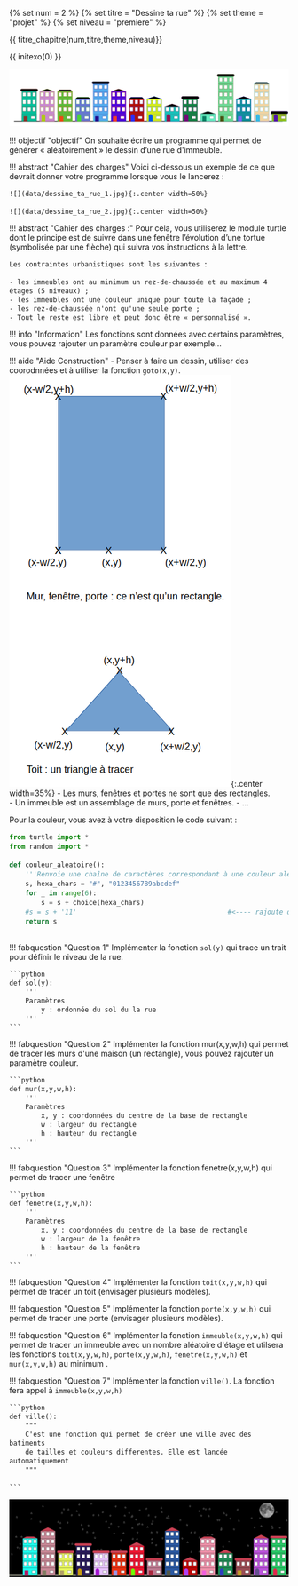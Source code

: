 
{% set num = 2 %}
{% set titre = "Dessine ta rue" %}
{% set theme = "projet" %}
{% set niveau = "premiere" %}


{{ titre_chapitre(num,titre,theme,niveau)}}

{{ initexo(0) }}



![](data/dessine_ta_rue.png)


!!! objectif "objectif"
    On souhaite écrire un programme qui permet de générer « aléatoirement » le dessin d’une rue d'immeuble.

!!! abstract "Cahier des charges"
    Voici ci-dessous un exemple de ce que devrait donner votre programme lorsque vous le lancerez :

    ![](data/dessine_ta_rue_1.jpg){:.center width=50%}

    ![](data/dessine_ta_rue_2.jpg){:.center width=50%}




!!! abstract "Cahier des charges :"
    Pour cela, vous utiliserez le module turtle dont le principe est de suivre dans une fenêtre l’évolution d’une tortue (symbolisée par une flèche) qui suivra vos instructions à la lettre.

    Les contraintes urbanistiques sont les suivantes :

    - les immeubles ont au minimum un rez-de-chaussée et au maximum 4 étages (5 niveaux) ;  
    - les immeubles ont une couleur unique pour toute la façade ;  
    - les rez-de-chaussée n'ont qu'une seule porte ;  
    - Tout le reste est libre et peut donc être « personnalisé ».  

!!! info "Information"
    Les fonctions sont données avec certains paramètres, vous pouvez rajouter un paramètre couleur par exemple...

!!! aide "Aide Construction"
    - Penser à faire un dessin, utiliser des coorodnnées et à utiliser la fonction `goto(x,y)`.  
    ![dessin](data/dessin_coordonnees.png){:.center width=35%}
    - Les murs, fenêtres et portes ne sont que des rectangles.  
    - Un immeuble est un assemblage de murs, porte et fenêtres.
    - ...


Pour la couleur, vous avez à votre disposition le code suivant :

```python
from turtle import *
from random import *

def couleur_aleatoire():
    '''Renvoie une chaîne de caractères correspondant à une couleur aléatoire opaque.'''
    s, hexa_chars = "#", "0123456789abcdef"
    for _ in range(6):
        s = s + choice(hexa_chars)
    #s = s + '11'                                      #<---- rajoute de la transparence
    return s
    
```

!!! fabquestion "Question 1"
    Implémenter la fonction `sol(y)` qui trace un trait pour définir le niveau de la rue.

    ```python
    def sol(y):
        '''
        Paramètres
            y : ordonnée du sol du la rue
        '''
    ```

!!! fabquestion "Question 2"
    Implémenter la fonction mur(x,y,w,h) qui permet de tracer les murs d'une maison (un rectangle), vous pouvez rajouter un paramètre couleur.
    
    ```python
    def mur(x,y,w,h):
        '''
        Paramètres
            x, y : coordonnées du centre de la base de rectangle
            w : largeur du rectangle
            h : hauteur du rectangle
        '''
    ```

!!! fabquestion "Question 3"
    Implémenter la fonction fenetre(x,y,w,h) qui permet de tracer une fenêtre

    ```python
    def fenetre(x,y,w,h):
        '''
        Paramètres
            x, y : coordonnées du centre de la base de rectangle
            w : largeur de la fenêtre
            h : hauteur de la fenêtre
        '''
    ```

!!! fabquestion "Question 4"
    Implémenter la fonction `toit(x,y,w,h)` qui permet de tracer un toit (envisager plusieurs modèles).

!!! fabquestion "Question 5"
    Implémenter la fonction `porte(x,y,w,h)` qui permet de tracer une porte (envisager plusieurs modèles).


!!! fabquestion "Question 6"
    Implémenter la fonction `immeuble(x,y,w,h)` qui permet de tracer un immeuble avec un nombre aléatoire d'étage et utilsera les fonctions `toit(x,y,w,h)`, `porte(x,y,w,h)`, `fenetre(x,y,w,h)` et `mur(x,y,w,h)` au minimum .

!!! fabquestion "Question 7"
    Implémenter la fonction `ville()`. La fonction fera appel à `immeuble(x,y,w,h)`

    ```python
    def ville():
        """
        C'est une fonction qui permet de créer une ville avec des batiments 
        de tailles et couleurs differentes. Elle est lancée automatiquement
        """
        
    ```

![](data/dessine_ta_rue_3.png)